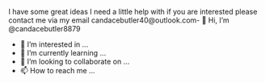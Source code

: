 I have some great ideas I need a little help with if you are interested please contact me via my email candacebutler40@outlook.com- 👋 Hi, I’m @candacebutler8879
- 👀 I’m interested in ...
- 🌱 I’m currently learning ...
- 💞️ I’m looking to collaborate on ...
- 📫 How to reach me ...

<!---
candacebutler8879/candacebutler8879 is a ✨ special ✨ repository because its `README.md` (this file) appears on your GitHub profile.
You can click the Preview link to take a look at your changes.
--->
